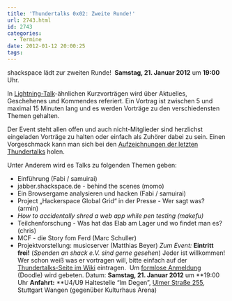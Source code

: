 ```yaml
---
title: 'Thundertalks 0x02: Zweite Runde!'
url: 2743.html
id: 2743
categories:
  - Termine
date: 2012-01-12 20:00:25
tags:
---
```


shackspace lädt zur zweiten Runde!  **Samstag, 21\. Januar 2012** um **19:00** Uhr.

In [Lightning-Talk](http://en.wikipedia.org/wiki/Lightning_Talk)-ähnlichen Kurzvorträgen wird über Aktuelles, Geschehenes und Kommendes referiert.
Ein Vortrag ist zwischen 5 und maximal 15 Minuten lang und es werden Vorträge zu den verschiedensten Themen gehalten.

Der Event steht allen offen und auch nicht-Mitglieder sind herzlichst  eingeladen Vorträge zu halten oder einfach als Zuhörer dabei zu sein.
Einen Vorgeschmack kann man sich bei den [Aufzeichnungen der letzten Thundertalks](https://blog.shackspace.de/?p=2737) holen.

<!--more-->Unter Anderem wird es Talks zu folgenden Themen geben:

*   <div>Einführung (Fabi / samuirai)</div>
*   <div>jabber.shackspace.de - behind the scenes (momo)</div>
*   <div>Ein Browsergame analysieren und hacken (Fabi / samuirai)</div>
*   Project „Hackerspace Global Grid“ in der Presse - Wer sagt was? (armin)
*   _How to accidentally shred a web app while pen testing (makefu)_
*   Teilchenforschung - Was hat das Elab am Lager und wo findet man es? (chris)
*   MCF - die Story fom Ferd (Marc Schuller)
*   Projektvorstellung: musicserver (Matthias Beyer)
_Zum Event:_
**Eintritt frei!** (_Spenden an shack e.V. sind gerne gesehen_) Jeder ist willkommen!  Wer schon weiß was er vortragen will, bitte einfach auf der [Thundertalks-Seite im Wiki](../wiki/doku.php?id=project:thundertalks) eintragen.  Um [formlose Anmeldung](http://www.doodle.com/mceae6n3ziu79wcg) (Doodle) wird gebeten.
Datum: **Samstag, 21\. Januar 2012** um **19:00 Uhr
**Anfahrt:** **U4/U9 Haltestelle “Im Degen”, [Ulmer Straße 255](../?page_id=713), Stuttgart Wangen (gegenüber Kulturhaus Arena)
